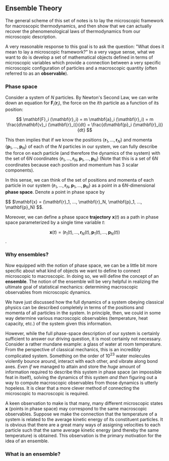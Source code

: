## Ensemble Theory

The general scheme of this set of notes is to lay the microscopic framework for macroscopic thermodynamics, and then show that we can actually recover the phenomenological laws of thermodynamics from our microscopic description.

A very reasonable response to this goal is to ask the question: "What does it mean to lay a microscopic framework?" In a very vague sense, what we want to do is develop a set of mathematical objects defined in terms of microscopic variables which provide a connection between a very specific microscopic configuration of particles and a macroscopic quantity (often referred to as an **observable**).

### Phase space

Consider a system of $N$ particles. By Newton's Second Law, we can write down an equation for $\mathbf{F}_i (\mathbf{r}_i)$, the force on the $i$th particle as a function of its position:

$$ \mathbf{F}_i (\mathbf{r}_i) = m \mathbf{a}_i (\mathbf{r}_i) = m \frac{d\mathbf{v}_i (\mathbf{r}_i)}{dt} = \frac{d\mathbf{p}_i (\mathbf{r}_i)}{dt} $$

This then implies that if we know the positions $\{ \mathbf{r}_1, ..., \mathbf{r}_N \}$ and momenta $\{ \mathbf{p}_1, ..., \mathbf{p}_N \}$ of each of the $N$ particles in our system, we can fully describe the force on each particle (and therefore the dynamics of the system) with the set of $6N$ coordinates $\{ \mathbf{r}_1, ..., \mathbf{r}_N, \mathbf{p}_1, ..., \mathbf{p}_N \}$ (Note that this is a set of $6N$ coordinates because each position and momentum has 3 scalar components).

In this sense, we can think of the set of positions and momenta of each particle in our system $\{ \mathbf{r}_1, ..., \mathbf{r}_N, \mathbf{p}_1, ..., \mathbf{p}_N \}$ as a point in a $6N$-dimensional **phase space**. Denote a point in phase space by 

$$
$\mathbf{x} = (\mathbf{r}_1, ..., \mathbf{r}_N, \mathbf{p}_1, ..., \mathbf{p}_N)
$$.

Moreover, we can define a phase space **trajectory** $\mathbf{x}(t)$ as a path in phase space parameterized by a single time variable $t$: 

$$
\mathbf{x}(t) = (\mathbf{r}_1(t), ..., \mathbf{r}_N(t), \mathbf{p}_1(t), ..., \mathbf{p}_N(t))
$$.

### Why ensembles?

Now equipped with the notion of phase space, we can be a little bit more specific about what kind of objects we want to define to connect microscopic to macroscopic. In doing so, we will define the concept of an **ensemble**. The notion of the ensemble will be very helpful in realizing the ultimate goal of statistical mechanics: determining macroscopic observables from microscopic dynamics.

We have just discussed how the full dynamics of a system obeying classical physics can be described completely in terms of the positions and momenta of all particles in the system. In principle, then, we could in some way determine various macroscopic observables (temperature, heat capacity, etc.) of the system given this information.

However, while the full phase-space description of our system is certainly sufficient to answer our driving question, it is most certainly not necessary. Consider a rather mundane example: a glass of water at room temperature. From the perspective of classical mechanics, this is an incredibly complicated system. Something on the order of $10^{23}$ water molecules violently bounce around, interact with each other, and vibrate along bond axes.  _Even if_ we managed to attain and store the _huge_ amount of information required to describe this system in phase space (an impossible feat in itself), solving the dynamics of this system _and then_ figuring out a way to compute macroscopic observables from those dynamics is utterly hopeless. It is clear that a more clever method of connecting the microscopic to macroscopic is required.

A keen observation to make is that many, many different microscopic states $\mathbf{x}$ (points in phase space) may correspond to the same macroscopic observables. Suppose we make the connection that the temperature of a system is related to the average kinetic energy of its constituent particles. It is obvious that there are a great many ways of assigning velocities to each particle such that the same average kinetic energy (and thereby the same temperature) is obtained. This observation is the primary motivation for the idea of an ensemble.

### What is an ensemble?

